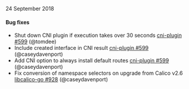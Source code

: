 24 September 2018

#### Bug fixes

 - Shut down CNI plugin if execution takes over 30 seconds [cni-plugin #599](https://github.com/projectcalico/cni-plugin/pull/599) (@tomdee)
 - Include created interface in CNI result [cni-plugin #599](https://github.com/projectcalico/cni-plugin/pull/599) (@caseydavenport)
 - Add CNI option to always install default routes [cni-plugin #599](https://github.com/projectcalico/cni-plugin/pull/599) (@caseydavenport)
 - Fix conversion of namespace selectors on upgrade from Calico v2.6 [libcalico-go #928](https://github.com/projectcalico/libcalico-go/pull/928) (@caseydavenport)
